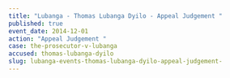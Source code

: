 ```yaml
---
title: "Lubanga - Thomas Lubanga Dyilo - Appeal Judgement "
published: true
event_date: 2014-12-01
action: "Appeal Judgement "
case: the-prosecutor-v-lubanga
accused: thomas-lubanga-dyilo
slug: lubanga-events-thomas-lubanga-dyilo-appeal-judgement-
---
```

